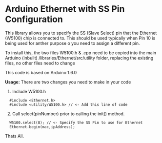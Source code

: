 # Arduino Ethernet with SS Pin Configuration

This library allows you to specify the SS (Slave Select) pin that the Ethernet (W5100) chip is connected to. This should be used typically when Pin 10 is being used for anther purpose o you need to assign a different pin.

To install this, the two files W5100.h & .cpp need to be copied into the main Arduino (inbuilt) /libraries/Ethernet/src/utility folder, replacing the existing files, no other files need to change

This code is based on Arduino 1.6.0

**Usage:** There are two changes you need to make in your code

1. Include W5100.h

```
  #include <Ethernet.h>
  #include <utility/W5100.h> // <- Add this line of code
```

2. Call select(pinNumber) prior to calling the init() method.

```
  W5100.select(8); // <- Specify the SS Pin to use for Ethernet
  Ethernet.begin(mac,ipAddress); 
```

Thats All.




